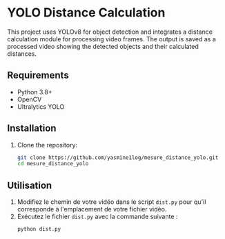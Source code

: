 # YOLO Distance Calculation

This project uses YOLOv8 for object detection and integrates a distance calculation module for processing video frames. The output is saved as a processed video showing the detected objects and their calculated distances.

## Requirements
- Python 3.8+
- OpenCV
- Ultralytics YOLO

## Installation
1. Clone the repository:
   ```bash
   git clone https://github.com/yasmine1log/mesure_distance_yolo.git
   cd mesure_distance_yolo

## Utilisation

1. Modifiez le chemin de votre vidéo dans le script `dist.py` pour qu'il corresponde à l'emplacement de votre fichier vidéo.  
2. Exécutez le fichier `dist.py` avec la commande suivante :  
   ```bash
   python dist.py


